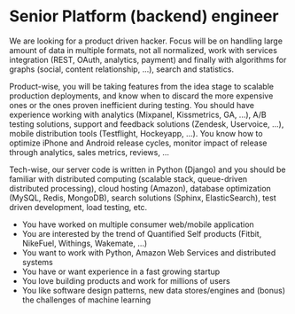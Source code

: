 Senior Platform (backend) engineer
====

We are looking for a product driven hacker. Focus will be on handling large amount of data in multiple formats, not all normalized, work with services integration (REST, OAuth, analytics, payment) and finally with algorithms for graphs (social, content relationship, ...), search and statistics. 

Product-wise, you will be taking features from the idea stage to scalable production deployments, and know when to discard the more expensive ones or the ones proven inefficient during testing. You should have experience working with analytics (Mixpanel, Kissmetrics, GA, ...), A/B testing solutions, support and feedback solutions (Zendesk, Uservoice, ...), mobile distribution tools (Testflight, Hockeyapp, ...). You know how to optimize iPhone and Android release cycles, monitor impact of release through analytics, sales metrics, reviews, ...

Tech-wise, our server code is written in Python (Django) and you should be familiar with distributed computing (scalable stack, queue-driven distributed processing), cloud hosting (Amazon), database optimization (MySQL, Redis, MongoDB), search solutions (Sphinx, ElasticSearch), test driven development, load testing, etc.

   * You have worked on multiple consumer web/mobile application
   * You are interested by the trend of Quantified Self products (Fitbit, NikeFuel, Withings, Wakemate, ...)
   * You want to work with Python, Amazon Web Services and distributed systems
   * You have or want experience in a fast growing startup
   * You love building products and work for millions of users
   * You like software design patterns, new data stores/engines and (bonus) the challenges of machine learning
